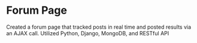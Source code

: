 # Forum Page


Created a forum page that tracked posts in real time and posted results via an AJAX call. Utilized Python, Django, MongoDB, and RESTful API

